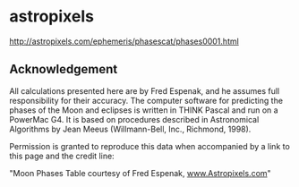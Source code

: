 
# astropixels

http://astropixels.com/ephemeris/phasescat/phases0001.html

## Acknowledgement

All calculations presented here are by Fred Espenak, and he assumes full responsibility for their accuracy. The computer software for predicting the phases of the Moon and eclipses is written in THINK Pascal and run on a PowerMac G4. It is based on procedures described in Astronomical Algorithms by Jean Meeus (Willmann-Bell, Inc., Richmond, 1998).

Permission is granted to reproduce this data when accompanied by a link to this page and the credit line:

"Moon Phases Table courtesy of Fred Espenak, www.Astropixels.com"

